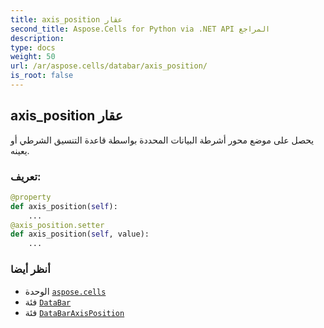 ```yaml
---
title: axis_position عقار
second_title: Aspose.Cells for Python via .NET API المراجع
description:
type: docs
weight: 50
url: /ar/aspose.cells/databar/axis_position/
is_root: false
---
```

##  axis_position عقار

يحصل على موضع محور أشرطة البيانات المحددة بواسطة قاعدة التنسيق الشرطي أو يعينه.
###  تعريف:
```python
@property
def axis_position(self):
    ...
@axis_position.setter
def axis_position(self, value):
    ...
```

###  أنظر أيضا
* الوحدة [`aspose.cells`](../../)
* فئة [`DataBar`](/cells/python-net/ar/aspose.cells/databar)
* فئة [`DataBarAxisPosition`](/cells/python-net/ar/aspose.cells/databaraxisposition)
